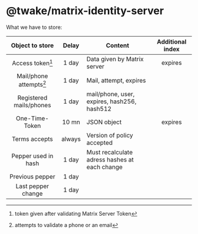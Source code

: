 # @twake/matrix-identity-server

What we have to store:

|     Object to store     | Delay  | Content                                       | Additional index |
| :---------------------: | :----: | --------------------------------------------- | :--------------: |
|    Access token[^1]     | 1 day  | Data given by Matrix server                   |     expires      |
| Mail/phone attempts[^2] | 1 day  | Mail, attempt, expires                        |                  |
| Registered mails/phones | 1 day  | mail/phone, user, expires, hash256, hash512   |                  |
|     One-Time-Token      | 10 mn  | JSON object                                   |     expires      |
|      Terms accepts      | always | Version of policy accepted                    |                  |
|   Pepper used in hash   | 1 day  | Must recalculate adress hashes at each change |                  |
|     Previous pepper     | 1 day  |                                               |                  |
|   Last pepper change    | 1 day  |                                               |                  |

[^1]: token given after validating Matrix Server Token
[^2]: attempts to validate a phone or an email
